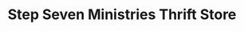 ---
title: "Step Seven Ministries Thrift Store"
url: /parker/step-seven-ministries-thrift-store/
shop: charity
---